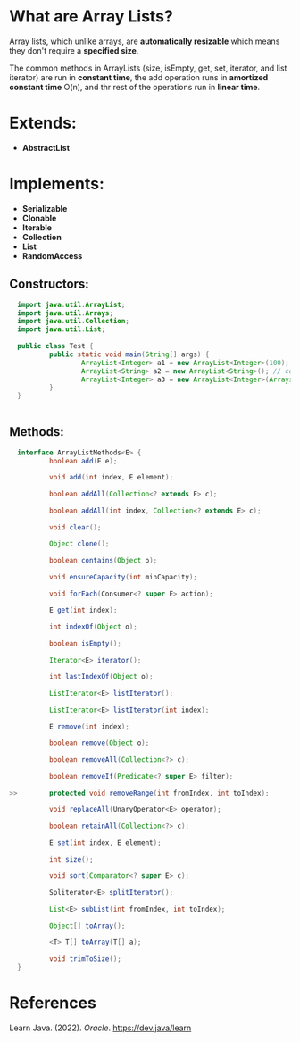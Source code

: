 # What are Array Lists? 

Array lists, which unlike arrays, are **automatically resizable** which means they don't require a **specified size**. 

The common methods in ArrayLists (size, isEmpty, get, set, iterator, and list iterator) are run in **constant time**, the add 
operation runs in **amortized constant time** O(n), and thr rest of the operations run in **linear time**. 

# Extends:
- **AbstractList<E>**

# Implements: 
- **Serializable**
- **Clonable**
- **Iterable<E>**
- **Collection<E>** 
- **List<E>** 
- **RandomAccess** 

## Constructors: 
```java 
  import java.util.ArrayList;
  import java.util.Arrays;
  import java.util.Collection;
  import java.util.List;
  
  public class Test {
          public static void main(String[] args) {
                  ArrayList<Integer> a1 = new ArrayList<Integer>(100); // constructing with specified initial capacity 
                  ArrayList<String> a2 = new ArrayList<String>(); // constructs an empty lists with an initial capacity of 10 
                  ArrayList<Integer> a3 = new ArrayList<Integer>(Arrays.asList(1, 2, 3)); // constructs a list containing the elemtns of a specified collection 
          }                                                                                                                                         
  }                                                                                                                                                                   
  
``` 
  
  
  
## Methods: 
```java 
  interface ArrayListMethods<E> {
          boolean add(E e);
  
          void add(int index, E element);
  
          boolean addAll(Collection<? extends E> c);
  
          boolean addAll(int index, Collection<? extends E> c);
  
          void clear();
  
          Object clone();
  
          boolean contains(Object o);
  
          void ensureCapacity(int minCapacity);
  
          void forEach(Consumer<? super E> action);
  
          E get(int index);
  
          int indexOf(Object o);
  
          boolean isEmpty();
  
          Iterator<E> iterator();
  
          int lastIndexOf(Object o);
  
          ListIterator<E> listIterator();
  
          ListIterator<E> listIterator(int index);
  
          E remove(int index);
  
          boolean remove(Object o);
  
          boolean removeAll(Collection<?> c);
  
          boolean removeIf(Predicate<? super E> filter);
  
>>        protected void removeRange(int fromIndex, int toIndex);
  
          void replaceAll(UnaryOperator<E> operator);
  
          boolean retainAll(Collection<?> c);
  
          E set(int index, E element);
  
          int size();
  
          void sort(Comparator<? super E> c);
  
          Spliterator<E> splitIterator();
  
          List<E> subList(int fromIndex, int toIndex);
  
          Object[] toArray();
  
          <T> T[] toArray(T[] a);
  
          void trimToSize();
  }
``` 

# References 
Learn Java. (2022). *Oracle*. <https://dev.java/learn> 

